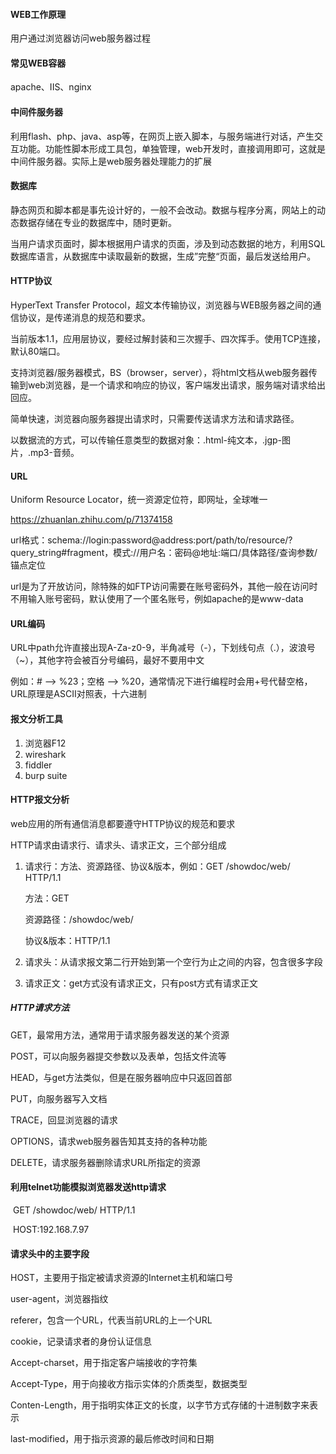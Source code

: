 #### WEB工作原理

用户通过浏览器访问web服务器过程

#### 常见WEB容器

apache、IIS、nginx

#### 中间件服务器

利用flash、php、java、asp等，在网页上嵌入脚本，与服务端进行对话，产生交互功能。功能性脚本形成工具包，单独管理，web开发时，直接调用即可，这就是中间件服务器。实际上是web服务器处理能力的扩展

#### 数据库

静态网页和脚本都是事先设计好的，一般不会改动。数据与程序分离，网站上的动态数据存储在专业的数据库中，随时更新。

当用户请求页面时，脚本根据用户请求的页面，涉及到动态数据的地方，利用SQL数据库语言，从数据库中读取最新的数据，生成”完整“页面，最后发送给用户。

#### HTTP协议

HyperText Transfer Protocol，超文本传输协议，浏览器与WEB服务器之间的通信协议，是传递消息的规范和要求。

当前版本1.1，应用层协议，要经过解封装和三次握手、四次挥手。使用TCP连接，默认80端口。

支持浏览器/服务器模式，BS（browser，server），将html文档从web服务器传输到web浏览器，是一个请求和响应的协议，客户端发出请求，服务端对请求给出回应。

简单快速，浏览器向服务器提出请求时，只需要传送请求方法和请求路径。

以数据流的方式，可以传输任意类型的数据对象：.html-纯文本，.jgp-图片，.mp3-音频。

#### URL

Uniform Resource Locator，统一资源定位符，即网址，全球唯一

https://zhuanlan.zhihu.com/p/71374158

url格式：schema://login:password@address:port/path/to/resource/?query_string#fragment，模式://用户名：密码@地址:端口/具体路径/查询参数/锚点定位

url是为了开放访问，除特殊的如FTP访问需要在账号密码外，其他一般在访问时不用输入账号密码，默认使用了一个匿名账号，例如apache的是www-data

#### URL编码

URL中path允许直接出现A-Za-z0-9，半角减号（-），下划线句点（.），波浪号（~），其他字符会被百分号编码，最好不要用中文

例如：# --> %23；空格 --> %20，通常情况下进行编程时会用+号代替空格，URL原理是ASCII对照表，十六进制



#### 报文分析工具

1. 浏览器F12
2. wireshark
3. fiddler
4. burp suite

#### HTTP报文分析

web应用的所有通信消息都要遵守HTTP协议的规范和要求

HTTP请求由请求行、请求头、请求正文，三个部分组成

1. 请求行：方法、资源路径、协议&版本，例如：GET /showdoc/web/ HTTP/1.1

   方法：GET

   资源路径：/showdoc/web/

   协议&版本：HTTP/1.1

2. 请求头：从请求报文第二行开始到第一个空行为止之间的内容，包含很多字段

3. 请求正文：get方式没有请求正文，只有post方式有请求正文

##### HTTP请求方法

GET，最常用方法，通常用于请求服务器发送的某个资源

POST，可以向服务器提交参数以及表单，包括文件流等

HEAD，与get方法类似，但是在服务器响应中只返回首部

PUT，向服务器写入文档

TRACE，回显浏览器的请求

OPTIONS，请求web服务器告知其支持的各种功能

DELETE，请求服务器删除请求URL所指定的资源

#### 		利用telnet功能模拟浏览器发送http请求

​		GET  /showdoc/web/ HTTP/1.1

​		HOST:192.168.7.97

#### 	请求头中的主要字段

HOST，主要用于指定被请求资源的Internet主机和端口号

user-agent，浏览器指纹

referer，包含一个URL，代表当前URL的上一个URL

cookie，记录请求者的身份认证信息

Accept-charset，用于指定客户端接收的字符集

Accept-Type，用于向接收方指示实体的介质类型，数据类型

Conten-Length，用于指明实体正文的长度，以字节方式存储的十进制数字来表示

last-modified，用于指示资源的最后修改时间和日期
